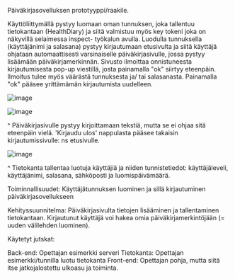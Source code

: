 Päiväkirjasovelluksen prototyyppi/raakile.

Käyttöliittymällä pystyy luomaan oman tunnuksen, joka tallentuu tietokantaan (HealthDiary) ja siitä valmistuu myös key tokeni joka on näkyvillä selaimessa inspect- työkalun avulla.
Luodulla tunnuksella (käyttäjänimi ja salasana) pystyy kirjautumaan etusivulta ja siitä käyttäjä ohjataan automaattisesti varsinaiselle päiväkirjasivulle, jossa pystyy lisäämään päiväkirjamerkinnän. 
Sivusto ilmoittaa onnistuneesta kirjautumisesta pop-up viestillä, josta painamalla "ok" siirtyy eteenpäin. 
Ilmoitus tulee myös väärästä tunnuksesta ja/ tai salasanasta. Painamalla "ok" pääsee yrittämämän kirjautumista uudelleen.

![image](https://github.com/LauraNerg/projekti24/assets/111856877/f00709b2-2a20-4dfe-9ae6-a225d5638629)

![image](https://github.com/LauraNerg/projekti24/assets/111856877/5e83d9d1-6c8b-43bc-a84a-0d6a2bfcd2be)

^ Päiväkirjasivulle pystyy kirjoittamaan tekstiä, mutta se ei ohjaa sitä eteenpäin vielä. 
'Kirjaudu ulos' nappulasta pääsee takaisin kirjautumissivulle: ns etusivulle.

![image](https://github.com/LauraNerg/projekti24/assets/111856877/b493752e-f6a4-4dc0-841b-f8d4e78de83a)

^ Tietokanta tallentaa luotuja käyttäjiä ja niiden tunnistetiedot: käyttäjäleveli, käyttäjänimi, salasana, sähköposti ja luomispäivämäärä.


Toiminnallisuudet: Käyttäjätunnuksen luominen ja sillä kirjautuminen päiväkirjasovellukseen

Kehityssuunnitelma: 
Päiväkirjasivulta tietojen lisääminen ja tallentaminen tietokantaan. 
Kirjautunut käyttäjä voi hakea omia päiväkirjamerkintöjään (= uuden välilehden luominen).

Käytetyt jutskat:

Back-end: Opettajan esimerkki serveri
Tietokanta: Opettajan esimerkki/tunnilla luotu tietokanta
Front-end: Opettajan pohja, mutta siitä itse jatkojalostettu ulkoasu ja toiminta.
